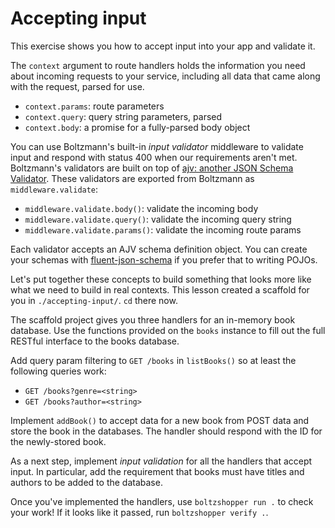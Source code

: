 # Accepting input

This exercise shows you how to accept input into your app and validate it.

The `context` argument to route handlers holds the information you need about incoming requests to
your service, including all data that came along with the request, parsed for use.

- `context.params`: route parameters
- `context.query`: query string parameters, parsed
- `context.body`: a promise for a fully-parsed body object

You can use Boltzmann's built-in _input validator_ middleware to validate input and respond with
status 400 when our requirements aren't met. Boltzmann's validators are built on top of
[ajv: another JSON Schema Validator](https://ajv.js.org). These validators are exported from
Boltzmann as `middleware.validate`:

* `middleware.validate.body()`: validate the incoming body
* `middleware.validate.query()`: validate the incoming query string
* `middleware.validate.params()`: validate the incoming route params

Each validator accepts an AJV schema definition object. You can create your schemas with
[fluent-json-schema](https://github.com/fastify/fluent-json-schema) if you prefer that to
writing POJOs.

Let's put together these concepts to build something that looks more like what we need to build in
real contexts. This lesson created a scaffold for you in `./accepting-input/`. `cd` there now.

The scaffold project gives you three handlers for an in-memory book database. Use the functions
provided on the `books` instance to fill out the full RESTful interface to the books database.

Add query param filtering to `GET /books` in `listBooks()` so at least the following queries work:

- `GET /books?genre=<string>`
- `GET /books?author=<string>`

Implement `addBook()` to accept data for a new book from POST data and store the book in the
databases. The handler should respond with the ID for the newly-stored book.

As a next step, implement _input validation_ for all the handlers that accept input. In particular,
add the requirement that books must have titles and authors to be added to the database.

Once you've implemented the handlers, use `boltzshopper run .` to check your work! If it looks like
it passed, run `boltzshopper verify .`.
